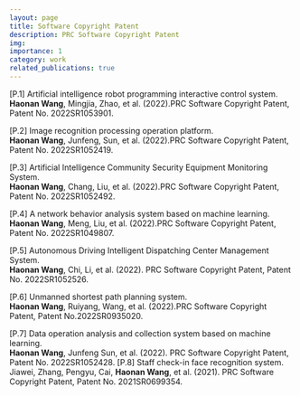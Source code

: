 ```yaml
---
layout: page
title: Software Copyright Patent
description: PRC Software Copyright Patent
img:
importance: 1
category: work
related_publications: true
---
```


[P.1] Artificial intelligence robot programming interactive control system.\
      **Haonan Wang**, Mingjia, Zhao, et al. (2022).PRC Software Copyright Patent, Patent No. 2022SR1053901.
 
[P.2] Image recognition processing operation platform. \
      **Haonan Wang**, Junfeng, Sun, et al. (2022).PRC Software Copyright Patent, Patent No. 2022SR1052419.
      
[P.3] Artificial Intelligence Community Security Equipment Monitoring System.\
      **Haonan Wang**, Chang, Liu, et al. (2022).PRC Software Copyright Patent, Patent No. 2022SR1052492.
      
[P.4]  A network behavior analysis system based on machine learning.\
      **Haonan Wang**, Meng, Liu, et al. (2022).PRC Software Copyright Patent, Patent No. 2022SR1049807.
      
[P.5]  Autonomous Driving Intelligent Dispatching Center Management System.\
      **Haonan Wang**, Chi, Li, et al. (2022). PRC Software Copyright Patent, Patent No. 2022SR1052526.
      
[P.6] Unmanned shortest path planning system.\
      **Haonan Wang**, Ruiyang, Wang, et al. (2022).PRC Software Copyright Patent, Patent No.2022SR0935020.
      
[P.7]  Data operation analysis and collection system based on machine learning. \
      **Haonan Wang**, Junfeng Sun, et al. (2022). PRC Software Copyright Patent, Patent No. 2022SR1052428.
[P.8]  Staff check-in face recognition system.\
    Jiawei, Zhang, Pengyu, Cai, **Haonan Wang**, et al. (2021). PRC Software Copyright Patent, Patent No. 2021SR0699354.
